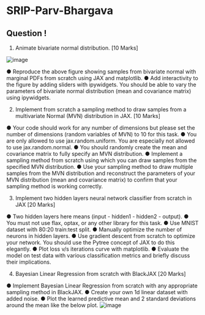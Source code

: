 # SRIP-Parv-Bhargava

## Question ! 
1.	Animate bivariate normal distribution. [10 Marks]

![image](https://user-images.githubusercontent.com/58410910/162581501-880242cd-d074-4e49-bc46-dc98ebaf94cd.png)

●	Reproduce the above figure showing samples from bivariate normal with marginal PDFs from scratch using JAX and matplotlib.
●	Add interactivity to the figure by adding sliders with ipywidgets. You should be able to vary the parameters of bivariate normal distribution (mean and covariance matrix) using ipywidgets.

2.	Implement from scratch a sampling method to draw samples from a multivariate Normal (MVN) distribution in JAX. [10 Marks]

●	Your code should work for any number of dimensions but please set the number of dimensions (random variables of MVN) to 10 for this task.
●	You are only allowed to use jax.random.uniform. You are especially not allowed to use jax.random.normal.
●	You should randomly create the mean and covariance matrix to fully specify an MVN distribution.
●	Implement a sampling method from scratch using which you can draw samples from the specified MVN distribution.
●	Use your sampling method to draw multiple samples from the MVN distribution and reconstruct the parameters of your MVN distribution (mean and covariance matrix) to confirm that your sampling method is working correctly.

3.	Implement two hidden layers neural network classifier from scratch in JAX [20 Marks]

●	Two hidden layers here means (input - hidden1 - hidden2 - output).
●	You must not use flax, optax, or any other library for this task.
●	Use MNIST dataset with 80:20 train:test split.
●	Manually optimize the number of neurons in hidden layers.
●	Use gradient descent from scratch to optimize your network. You should use the Pytree concept of JAX to do this elegantly.
●	Plot loss v/s iterations curve with matplotlib.
●	Evaluate the model on test data with various classification metrics and briefly discuss their implications.

4.	Bayesian Linear Regression from scratch with BlackJAX [20 Marks]

●	Implement Bayesian Linear Regression from scratch with any appropriate sampling method in BlackJAX.
●	Create your own 1d linear dataset with added noise.
●	Plot the learned predictive mean and 2 standard deviations around the mean like the below plot.
![image](https://user-images.githubusercontent.com/58410910/162581527-6a9c6f2c-f601-4603-8db6-3b741ce7fd00.png)
